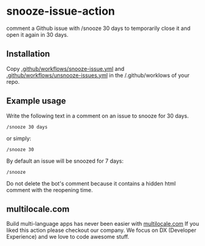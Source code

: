 # snooze-issue-action

comment a Github issue with /snooze 30 days to temporarily close it and open it again in 30 days.

## Installation

Copy [.github/workflows/snooze-issue.yml](https://github.com/multilocale/snooze-issue-action/blob/main/.github/workflows/snooze-issue.yml) and [.github/workflows/unsnooze-issues.yml](https://github.com/multilocale/snooze-issue-action/blob/main/.github/workflows/unsnooze-issues.yml) in the /.github/worklows of your repo.

## Example usage

Write the following text in a comment on an issue to snooze for 30 days.

<pre><code>/snooze 30 days</code></pre>

or simply:

<pre><code>/snooze 30</code></pre>

By default an issue will be snoozed for 7 days:

<pre><code>/snooze</code></pre>

Do not delete the bot's comment because it contains a hidden html comment with the reopening time.

## multilocale.com

Build multi-language apps has never been easier with [multilocale.com](https://www.multilocale.com)
If you liked this action please checkout our company. We focus on DX (Developer Experience) and we love to code awesome stuff.
